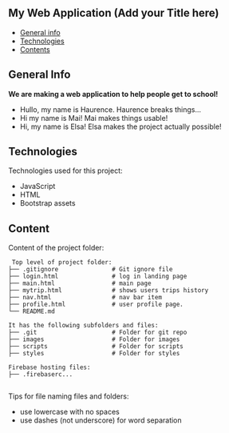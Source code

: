 ## My Web Application (Add your Title here)

* [General info](#general-info)
* [Technologies](#technologies)
* [Contents](#content)

## General Info
**We are making a web application to help people get to school!**

* Hullo, my name is Haurence. Haurence breaks things...
* Hi my name is Mai! Mai makes things usable!
* Hi, my name is Elsa! Elsa makes the project actually possible!

	
## Technologies
Technologies used for this project:
* JavaScript
* HTML
* Bootstrap assets
	
## Content
Content of the project folder:

```
 Top level of project folder: 
├── .gitignore               # Git ignore file
├── login.html               # log in landing page
├── main.html                # main page
├── mytrip.html              # shows users trips history
├── nav.html                 # nav bar item
├── profile.html             # user profile page.
└── README.md

It has the following subfolders and files:
├── .git                     # Folder for git repo
├── images                   # Folder for images
├── scripts                  # Folder for scripts
├── styles                   # Folder for styles

Firebase hosting files: 
├── .firebaserc...


```

Tips for file naming files and folders:
* use lowercase with no spaces
* use dashes (not underscore) for word separation